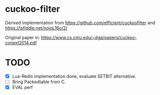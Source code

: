 # cuckoo-filter

Derived implementation from https://github.com/efficient/cuckoofilter 
and https://jsfiddle.net/nojoL16o/2/

Original paper in: https://www.cs.cmu.edu/~dga/papers/cuckoo-conext2014.pdf

# TODO
- [x] Lua-Redis implementation done, evaluate SETBIT alternative.
- [ ] Bring Packedtable from C.
- [x] EVAL perf 
